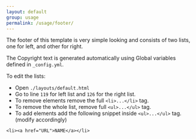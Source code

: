 ```yaml
---
layout: default
group: usage
permalink: /usage/footer/
---
```


The footer of this template is very simple looking and consists of two lists,
one for left, and other for right.

The Copyright text is generated automatically using Global variables defined in
`_config.yml`.

To edit the lists:

* Open `./layouts/default.html`
* Go to line `119` for left list and `126` for the right list.
* To remove elements remove the full `<li>...</li>` tag.
* To remove the whole list, remove full `<ul>...</ul>` tag.
* To add elements add the following snippet inside `<ul>...</ul>` tag. (modify accordingly)

```
<li><a href="URL">NAME</a></li>
```
